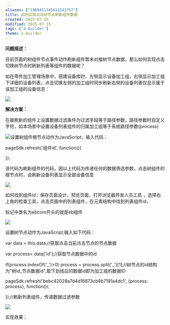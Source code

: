 ```yaml
---
aliases: ["1969451345611543757"]
title: 如何实现点击树节点刷新组件数据
created: 2025-07-15
modified: 2025-07-15
tags: ['e-builder']
theme: e-builder
---
```


**问题描述：**

目前页面的树组件节点事件动作刷新组件暂未对接树节点数据，那么如何实现点击切换树节点时刷新列表等组件的数据呢？

如在零件加工管理场景中，搭建设备库时，左侧显示设备加工组，右侧显示加工组下详细的设备列表，点击切换左侧的加工组时同步刷新右侧的设备列表仅显示属于该加工组的设备信息：

![](https://myhelpdoc.oss-cn-heyuan.aliyuncs.com/mdimages/83ddc1cc7e9acd420eb0bb4174a97270.jpg)

**解决方案：**

在被刷新的组件上设置数据过滤条件为过滤字段等于路径参数，路径参数时自定义字符，如本场景中设置设备列表组件的归属加工组等于系统路径参数{process}

![](https://myhelpdoc.oss-cn-heyuan.aliyuncs.com/mdimages/6a6c36f31a87e563ee3067f21d4301a2.jpg)设置树组件根节点动作为JavaScript，输入代码：

pageSdk.refresh('组件id', function(){

});

该代码为刷新组件的代码，因以上代码为传递任何的数据筛选参数，点击树组件的根节点时，会刷新设备列表显示全部设备信息

![](https://myhelpdoc.oss-cn-heyuan.aliyuncs.com/mdimages/b3bcae3a7df25ff80059964980b26c80.jpg)

如何找到组件id：保存页面设计，预览页面，打开浏览器开发人员工具 ，选择右上角的检查工具，点击页面中的列表组件，在元素结构中找到列表组件id，

标记中类名为ebcom开头的就是eb组件

![](https://myhelpdoc.oss-cn-heyuan.aliyuncs.com/mdimages/8112c1fa9b835e6ec0159d69bf1b0066.jpg)

设置树节点动作为JavaScript,输入如下代码：

var data = this.data;//获取点击当前点击节点的节点数据

var process= data['id'];//获取节点数据中的id

if(process.indexOf('\_')>0) process = process.split('\_')[1];//树节点的id结构为"树id\_节点数据id",取下划线后的数据id即为加工组的数据ID

pageSdk.refresh('bebc42028a7d4d16873cb9b7191a4dc1', {process: process}, function(){

});//刷新列表组件，传递数据过滤参数

![](https://myhelpdoc.oss-cn-heyuan.aliyuncs.com/mdimages/aa7116053e6caf9867661f4dcadc0638.jpg)

实现效果：

